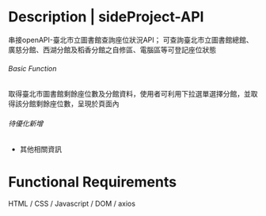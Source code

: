 # Description | sideProject-API

串接openAPI-臺北市立圖書館查詢座位狀況API；
可查詢臺北市立圖書館總館、廣慈分館、西湖分館及稻香分館之自修區、電腦區等可登記座位狀態

######  Basic Function 
取得臺北市圖書館剩餘座位數及分館資料，使用者可利用下拉選單選擇分館，並取得該分館剩餘座位數，呈現於頁面內

###### 待優化新增
- 其他相關資訊



# Functional Requirements
 HTML / CSS / Javascript / DOM / axios

